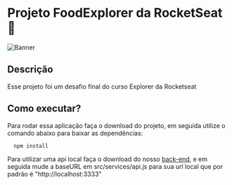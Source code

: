 # Projeto FoodExplorer da RocketSeat 🚀

![Banner](https://i.ibb.co/rvHRM6S/Banner-Food-Explorer.jpg)

## Descrição

Esse projeto foi um desafio final do curso Explorer da Rocketseat

## Como executar?

Para rodar essa aplicação faça o download do projeto, em seguida utilize o comando abaixo para baixar as dependências:

```bash
  npm install
```

Para utilizar uma api local faça o download do nosso [back-end](https://github.com/RafaelRMartins/foodexplorer-backend), e em seguida mude a baseURL em src/services/api.js para sua url local que por padrão é "http://localhost:3333"
